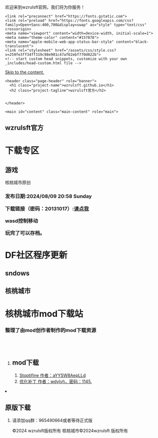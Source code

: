 
<html lang="en-US">
    <meta charset="UTF-8">

<!-- Begin Jekyll SEO tag v2.8.0 -->
<title>wzrulsft的站 | wzrulsft</title>
<meta name="generator" content="Jekyll v3.10.0" />
<meta property="og:title" content="wzrulsft官方网" />
<meta property="og:locale" content="en_US" />
<meta name="description" content="wzrulsft" />
<meta property="og:description" content="wzrulsft官方网" />
<link rel="canonical" href="https://wzrulsft.github.io/" />
<meta property="og:url" content="https://wzrulsft.github.io/" />
<meta property="og:site_name" content="wzrulsft" />
<meta property="og:type" content="website" />
<meta name="twitter:card" content="summary" />
<meta property="twitter:title" content="wzr" />
<script type="application/ld+json">
"headline":"wzrulsft.github.io","name":"wzrulsft","url":"https://wzrulsft.github.io/"}</script>


<p>欢迎来到wzrulsft官网，我们将为你服务！</p>
<!-- End Jekyll SEO tag -->

    <link rel="preconnect" href="https://fonts.gstatic.com">
    <link rel="preload" href="https://fonts.googleapis.com/css?family=Open+Sans:400,700&display=swap" as="style" type="text/css" crossorigin>
    <meta name="viewport" content="width=device-width, initial-scale=1">
    <meta name="theme-color" content="#157878">
    <meta name="apple-mobile-web-app-status-bar-style" content="black-translucent">
    <link rel="stylesheet" href="/assets/css/style.css?v=259fe3ff34ff319c98e901c47af62ebf770d022b">
    <!-- start custom head snippets, customize with your own _includes/head-custom.html file -->

<!-- Setup Google Analytics -->



<!-- You can set your favicon here -->
<!-- link rel="shortcut icon" type="image/x-icon" href="/favicon.ico" -->

<!-- end custom head snippets -->

  </head>
  <body>
    <a id="skip-to-content" href="#content">Skip to the content.</a>

    <header class="page-header" role="banner">
      <h1 class="project-name">wzrulsft.github.io</h1>
      <h2 class="project-tagline">wzrulsft官方</h2>
      
      
    </header>

    <main id="content" class="main-content" role="main">
      
<h2 id="wzrulsft官方">wzrulsft官方</h2>

<h1 id="下载专区">下载专区</h1>

<h2 id="游戏">游戏</h2>
<p>核桃城市原创</p>

<h3 id="-wzrulsft核桃城市">
<p>发布日期:2024/08/09 20:58 Sunday</p>

<p>下载链接（密码：20131017）:<a href="https://mc.dfrobot.com.cn/thread-319785-1-1.html">请点我</a></p>

<p>wasd控制移动</p>

<p>玩完了可以存档。</p>

<h1 id="df社区程序更新">DF社区程序更新</h1>
<h2 id="sndows">sndows</h2>
<h2 id="核桃城市">核桃城市</h2>
<!DOCTYPE html>
<html lang="zh-CN">
    <meta charset="UTF-8">
    <meta name="viewport" content="width=device-width, initial-scale=1.0">
    
</head>

<body>
    <div class="container">
	<h1>核桃城市mod下载站</h1>
	<h3>整理了由mod创作者制作的mod下载资源</h3>   
	<br>
	<br> 
	<ol>
		<li>
			<h2>mod下载</h2>
		</li>
		<ol><li><a href="https://wwqm.lanzouj.com/iUPDL27msgyf" target="_blank">Stoptifine 作者：aYYSW8AepLLd</a></li>
			<li><a href="https://wwqm.lanzouj.com/ilCpI27msjba" target="_blank">优化补丁 作者：wdylyh，密码：1145.</a></li>
        </ol>
    </ol>
    <li>
		<h2>原版下载</h2>
</li>
		<ol><li>请添加qq群：965490664或者等待正式版</a></li>



<p>©2024 wzrulsft版权所有 核桃城市©2024wzrulsft 版权所有</p>
